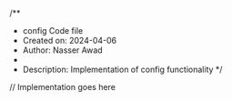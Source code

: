 /**
 * config Code file
 * Created on: 2024-04-06
 * Author: Nasser Awad
 *
 * Description: Implementation of config functionality
 */
 
// Implementation goes here


